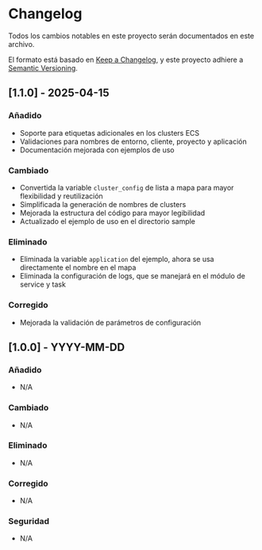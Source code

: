 # Changelog

Todos los cambios notables en este proyecto serán documentados en este archivo.

El formato está basado en [Keep a Changelog](https://keepachangelog.com/en/1.0.0/),
y este proyecto adhiere a [Semantic Versioning](https://semver.org/spec/v2.0.0.html).

## [1.1.0] - 2025-04-15

### Añadido
- Soporte para etiquetas adicionales en los clusters ECS
- Validaciones para nombres de entorno, cliente, proyecto y aplicación
- Documentación mejorada con ejemplos de uso

### Cambiado
- Convertida la variable `cluster_config` de lista a mapa para mayor flexibilidad y reutilización
- Simplificada la generación de nombres de clusters
- Mejorada la estructura del código para mayor legibilidad
- Actualizado el ejemplo de uso en el directorio sample

### Eliminado
- Eliminada la variable `application` del ejemplo, ahora se usa directamente el nombre en el mapa
- Eliminada la configuración de logs, que se manejará en el módulo de service y task

### Corregido
- Mejorada la validación de parámetros de configuración

## [1.0.0] - YYYY-MM-DD

### Añadido
- N/A

### Cambiado
- N/A

### Eliminado
- N/A

### Corregido
- N/A

### Seguridad
- N/A
